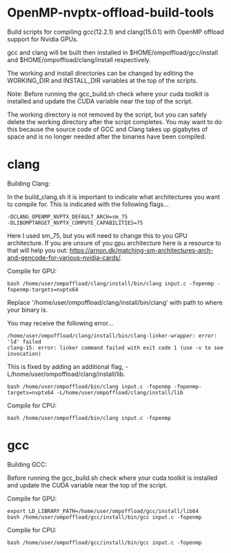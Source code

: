 # OpenMP-nvptx-offload-build-tools
Build scripts for compiling gcc(12.2.1) and clang(15.0.1) with OpenMP offload support for Nvidia GPUs.

gcc and clang will be built then installed in $HOME/ompoffload/gcc/install and $HOME/ompoffload/clang/install respectively.

The working and install directories can be changed by editing the WORKING_DIR and INSTALL_DIR variables at the top of the scripts.

Note: Before running the gcc_build.sh check where your cuda toolkit is installed and update the CUDA variable near the top of the script.

The working directory is not removed by the script, but you can safely delete the working directory after the script completes. You may want to do this because the source code of GCC and Clang takes up gigabytes of space and is no longer needed after the binaries have been compiled.


# clang
Building Clang:

In the build_clang.sh it is important to indicate what architectures you want to compile for. This is indicated with the following flags...
```
-DCLANG_OPENMP_NVPTX_DEFAULT_ARCH=sm_75
-DLIBOMPTARGET_NVPTX_COMPUTE_CAPABILITIES=75
```
Here I used sm_75, but you will need to change this to you GPU architecture. If you are unsure of you gpu architecture here is a resource to that will help you out: https://arnon.dk/matching-sm-architectures-arch-and-gencode-for-various-nvidia-cards/.

Compile for GPU:
```
bash /home/user/ompoffload/clang/install/bin/clang input.c -fopenmp -fopenmp-targets=nvptx64
```
Replace '/home/user/ompoffload/clang/install/bin/clang' with path to where your binary is.

You may receive the following error...
```
/home/user/ompoffload/clang/install/bin/clang-linker-wrapper: error: 'ld' failed
clang-15: error: linker command failed with exit code 1 (use -v to see invocation)
```
This is fixed by adding an additional flag, -L/home/user/ompoffload/clang/install/lib.
```
bash /home/user/ompoffload/bin/clang input.c -fopenmp -fopenmp-targets=nvptx64 -L/home/user/ompoffload/clang/install/lib
```

Compile for CPU:
```
bash /home/user/ompoffload/bin/clang input.c -fopenmp
```

# gcc
Building GCC:

Before running the gcc_build.sh check where your cuda toolkit is installed and update the CUDA variable near the top of the script.

Compile for GPU:
```
export LD_LIBRARY_PATH=/home/user/ompoffload/gcc/install/lib64
bash /home/user/ompoffload/gcc/install/bin/gcc input.c -fopenmp
```

Compile for CPU:
```
bash /home/user/ompoffload/gcc/install/bin/gcc input.c -fopenmp
```

